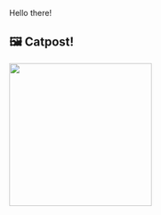 Hello there!



## 🖼️ Catpost!

<sub>
    <img src="https://cdn2.thecatapi.com/images/syY5MjmJe.jpg" height="256">
</sub>

